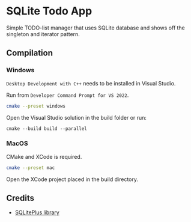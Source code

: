 # SQLite Todo App

Simple TODO-list manager that uses SQLite database and shows off the
singleton and iterator pattern.

## Compilation

### Windows

```Desktop Development with C++``` needs to be installed in Visual Studio.

Run from ```Developer Command Prompt for VS 2022```.

```sh
cmake --preset windows

```

Open the Visual Studio solution in the build folder or run:
```
cmake --build build --parallel
```

### MacOS

CMake and XCode is required.

```sh
cmake --preset mac
```

Open the XCode project placed in the build directory.

## Credits

- [SQLitePlus library](https://github.com/yuqian5/SQLitePlus)
